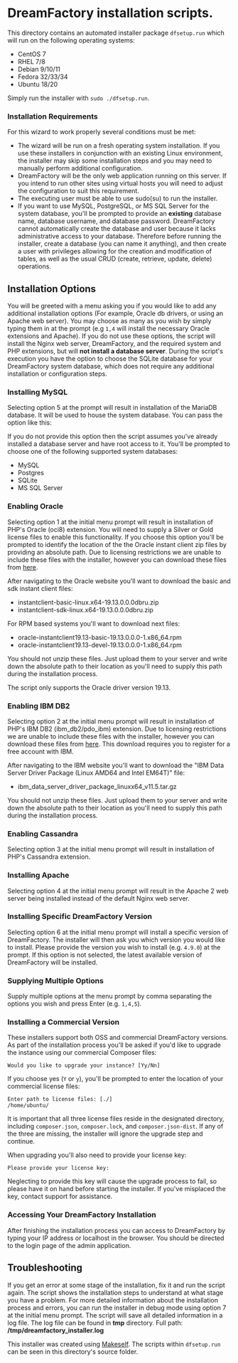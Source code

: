 # DreamFactory installation scripts.

This directory contains an automated installer package `dfsetup.run` which will run on the following operating systems:

* CentOS 7
* RHEL 7/8
* Debian 9/10/11
* Fedora 32/33/34
* Ubuntu 18/20

Simply run the installer with `sudo ./dfsetup.run`.

### Installation Requirements

For this wizard to work properly several conditions must be met:

* The wizard will be run on a fresh operating system installation. If you use these installers in conjunction with an existing Linux environment, the installer may skip some installation steps and you may need to manually perform additional configuration.
* DreamFactory will be the only web application running on this server. If you intend to run other sites using virtual hosts you will need to adjust the configuration to suit this requirement.
* The executing user must be able to use sudo(su) to run the installer.
* If you want to use MySQL, PostgreSQL, or MS SQL Server for the system database, you'll be prompted to provide an **existing** database name, database username, and database password. DreamFactory cannot automatically create the database and user because it lacks administrative access to your database. Therefore before running the installer, create a database (you can name it anything), and then create a user with privileges allowing for the creation and modification of tables, as well as the usual CRUD (create, retrieve, update, delete) operations.

## Installation Options

You will be greeted with a menu asking you if you would like to add any additional installation options (For example, Oracle db drivers, or using an Apache web server). You may choose as many as you wish by simply typing them in at the prompt (e.g `1,4` will install the necessary Oracle extensions and Apache). If you do not use these options, the script will install the Nginx web server, DreamFactory, and the required system and PHP extensions, but will **not install a database server**. During the script's execution you have the option to choose the SQLite database for your DreamFactory system database, which does not require any additional installation or configuration steps.

### Installing MySQL

Selecting option 5 at the prompt will result in installation of the MariaDB database. It will be used to house the system database. You can pass the option like this:

If you do not provide this option then the script assumes you've already installed a database server and have root access to it. You'll be prompted to choose one of the following supported system databases:

* MySQL
* Postgres
* SQLite
* MS SQL Server

### Enabling Oracle

Selecting option 1 at the initial menu prompt will result in installation of PHP's Oracle (oci8) extension. You will need to supply a Silver or Gold license files to enable this functionality. If you choose this option you'll be prompted to identify the location of the the Oracle instant client zip files by providing an absolute path. Due to licensing restrictions we are unable to include these files with the installer, however you can download these files from [here](https://www.oracle.com/technetwork/topics/linuxx86-64soft-092277.html).

After navigating to the Oracle website you'll want to download the basic and sdk instant client files:

* instantclient-basic-linux.x64-19.13.0.0.0dbru.zip
* instantclient-sdk-linux.x64-19.13.0.0.0dbru.zip

For RPM based systems you'll want to download next files:

* oracle-instantclient19.13-basic-19.13.0.0.0-1.x86_64.rpm
* oracle-instantclient19.13-devel-19.13.0.0.0-1.x86_64.rpm

You should not unzip these files. Just upload them to your server and write down the absolute path to their location as you'll need to supply this path during the installation process.

The script only supports the Oracle driver version 19.13.

### Enabling IBM DB2

Selecting option 2 at the initial menu prompt will result in installation of PHP's IBM DB2 (ibm_db2/pdo_ibm) extension.
Due to licensing restrictions we are unable to include these files with the installer, however you can download these files from [here](https://www.ibm.com/support/pages/download-initial-version-115-clients-and-drivers). This download requires you to register for a free account with IBM.

After navigating to the IBM website you'll want to download the "IBM Data Server Driver Package (Linux AMD64 and Intel EM64T)" file:

* ibm_data_server_driver_package_linuxx64_v11.5.tar.gz

You should not unzip these files. Just upload them to your server and write down the absolute path to their location as you'll need to supply this path during the installation process.

### Enabling Cassandra

Selecting option 3 at the initial menu prompt will result in installation of PHP's Cassandra extension.

### Installing Apache

Selecting option 4 at the initial menu prompt will result in the Apache 2 web server being installed instead of the default Nginx web server.

### Installing Specific DreamFactory Version

Selecting option 6 at the initial menu prompt will install a specific version of DreamFactory. The installer will then ask you which version you would like to install. Please provide the version you wish to install (e.g. `4.9.0`) at the prompt. If this option is not selected, the latest available version of DreamFactory will be installed.

### Supplying Multiple Options

Supply multiple options at the menu prompt by comma separating the options you wish and press Enter (e.g. `1,4,5`).

### Installing a Commercial Version

These installers support both OSS and commercial DreamFactory versions. As part of the installation process you'll be asked if you'd like to upgrade the instance using our commercial Composer files:

    Would you like to upgrade your instance? [Yy/Nn]

If you choose yes (`Y` or `y`), you'll be prompted to enter the location of your commercial license files:

    Enter path to license files: [./]
    /home/ubuntu/

It is important that all three license files reside in the designated directory, including `composer.json`, `composer.lock`, and `composer.json-dist`. If any of the three are missing, the installer will ignore the upgrade step and continue.

When upgrading you'll also need to provide your license key:

    Please provide your license key:

Neglecting to provide this key will cause the upgrade process to fail, so please have it on hand before starting the installer. If you've misplaced the key, contact support for assistance.

### Accessing Your DreamFactory Installation

After finishing the installation process you can access to DreamFactory by typing your IP address or localhost in the browser. You should be directed to the login page of the admin application.

## Troubleshooting

If you get an error at some stage of the installation, fix it and run the script again. The script shows the installation steps to understand at what stage you have a problem.
For more detailed information about the installation process and errors, you can run the installer in debug mode using option 7 at the initial menu prompt. The script will save all detailed information in a log file. The log file can be found in **tmp** directory. Full path: **/tmp/dreamfactory_installer.log**

This installer was created using [Makeself](https://makeself.io/). The scripts within `dfsetup.run` can be seen in this directory's source folder.